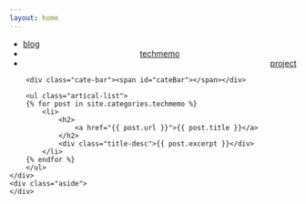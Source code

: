 ```yaml
---
layout: home
---
```


<div class="index-content techmemo">
    <div class="section">
<ul class="artical-cate">
<li class="on"><a href="/"><span>blog</span></a></li>
<li style="text-align:center"><a href="/techmemo"><span>techmemo</span></a></li>
<li style="text-align:right"><a href="/project"><span>project</span></a></li>
</ul>

        <div class="cate-bar"><span id="cateBar"></span></div>

        <ul class="artical-list">
        {% for post in site.categories.techmemo %}
            <li>
                <h2>
                    <a href="{{ post.url }}">{{ post.title }}</a>
                </h2>
                <div class="title-desc">{{ post.excerpt }}</div>
            </li>
        {% endfor %}
        </ul>
    </div>
    <div class="aside">
    </div>
</div>



